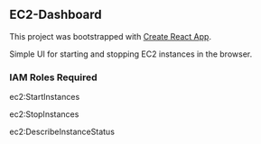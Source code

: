 ## EC2-Dashboard

This project was bootstrapped with [Create React App](https://github.com/facebook/create-react-app).

Simple UI for starting and stopping EC2 instances in the browser.

### IAM Roles Required

ec2:StartInstances

ec2:StopInstances

ec2:DescribeInstanceStatus
